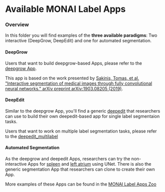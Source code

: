 # Available MONAI Label Apps

### Overview

In this folder you will find examples of the **three available paradigms**: Two interactive (DeepGrow, DeepEdit) and one for automated segmentation.


#### DeepGrow

Users that want to build deepgrow-based Apps, please refer to the [deepgrow App](./deepgrow). 

This app is based on the work presented by [Sakinis, Tomas, et al. "Interactive segmentation of medical images through fully convolutional neural networks." arXiv preprint arXiv:1903.08205 (2019)](https://arxiv.org/abs/1903.08205).



#### DeepEdit

Similar to the deepgrow App, you'll find a generic [deepedit](./deepedit) that researchers can use to build their own deepedit-based app for single label segmentaion tasks.

Users that want to work on multiple label segmentation tasks, please refer to the [deepedit_multilabel](./deepedit_multilabel) 


#### Automated Segmentation

As the deepgrow and deepedit Apps, researchers can try the non-interactive Apps for [spleen](./segmentation_spleen) and [left atrium](./segmentation_left_atrium) using UNet. There is also the generic segmentation App that researchers can clone to create their own App. 


More examples of these Apps can be found in the [MONAI Label Apps Zoo](https://github.com/diazandr3s/MONAILabel-Apps)




